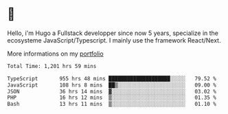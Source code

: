 # 👋 

Hello, i'm Hugo a Fullstack developper since now 5 years, specialize in the ecosysteme JavaScript/Typescript. I mainly use the framework React/Next.

More informations on my [portfolio](https://hcampos.fr)

<!--START_SECTION:waka-->

```txt
Total Time: 1,201 hrs 59 mins

TypeScript       955 hrs 48 mins ████████████████████░░░░░   79.52 %
JavaScript       108 hrs 8 mins  ██▒░░░░░░░░░░░░░░░░░░░░░░   09.00 %
JSON             36 hrs 14 mins  ▓░░░░░░░░░░░░░░░░░░░░░░░░   03.02 %
PHP              16 hrs 12 mins  ▒░░░░░░░░░░░░░░░░░░░░░░░░   01.35 %
Bash             13 hrs 11 mins  ▒░░░░░░░░░░░░░░░░░░░░░░░░   01.10 %
```

<!--END_SECTION:waka-->
